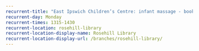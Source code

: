 ```yaml
---
recurrent-title: "East Ipswich Children’s Centre: infant massage - book in advance"
recurrent-day: Monday
recurrent-times: 1315-1430
recurrent-location: rosehill-library
recurrent-location-display-name: Rosehill Library
recurrent-location-display-url: /branches/rosehill-library/
---
```

